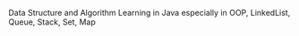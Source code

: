 Data Structure and Algorithm Learning in Java especially in OOP, LinkedList, Queue, Stack, Set, Map
